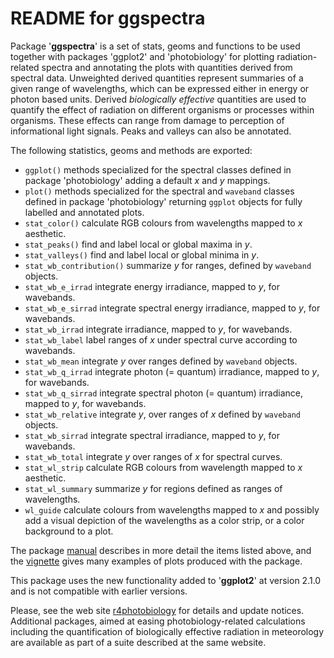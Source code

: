 # README for ggspectra #

Package '**ggspectra**' is a set of stats, geoms and functions to be used together with packages 'ggplot2' and 'photobiology' for plotting radiation-related spectra and annotating the plots with quantities derived from spectral data. Unweighted derived quantities represent summaries of a given range of wavelengths, which can be expressed either in energy or photon based units. Derived _biologically effective_ quantities are used to quantify the effect of radiation on different organisms or processes within organisms. These effects can range from damage to perception of informational light signals. Peaks and valleys can also be annotated.

The following statistics, geoms and methods are exported:

* `ggplot()` methods specialized for the spectral classes defined in package 'photobiology' adding a default _x_ and _y_ mappings.
* `plot()` methods specialized for the spectral and `waveband` classes defined in package 'photobiology' returning `ggplot` objects for fully labelled and annotated plots.
* `stat_color()` calculate RGB colours from wavelengths mapped to _x_ aesthetic.
* `stat_peaks()` find and label local or global maxima in _y_.
* `stat_valleys()` find and label local or global minima in _y_.
* `stat_wb_contribution()` summarize _y_ for ranges, defined by `waveband` objects.
* `stat_wb_e_irrad` integrate energy irradiance, mapped to _y_, for wavebands.
* `stat_wb_e_sirrad` integrate spectral energy irradiance, mapped to _y_, for wavebands.
* `stat_wb_irrad` integrate irradiance, mapped to _y_, for wavebands.
* `stat_wb_label` label ranges of _x_ under spectral curve according to wavebands.
* `stat_wb_mean` integrate _y_ over ranges defined by `waveband` objects.
* `stat_wb_q_irrad` integrate photon (= quantum) irradiance, mapped to _y_, for wavebands.
* `stat_wb_q_sirrad` integrate spectral photon (= quantum) irradiance, mapped to _y_, for wavebands.
* `stat_wb_relative` integrate _y_, over ranges of _x_ defined by `waveband` objects.
* `stat_wb_sirrad` integrate spectral irradiance, mapped to _y_, for wavebands.
* `stat_wb_total` integrate _y_ over ranges of _x_ for spectral curves.
* `stat_wl_strip` calculate RGB colours from wavelength mapped to _x_ aesthetic.
* `stat_wl_summary` summarize _y_ for regions defined as ranges of wavelengths.
* `wl_guide` calculate colours from wavelengths mapped to _x_ and possibly add a visual depiction of the wavelengths as a color strip, or a color background to a plot.

The package [manual](https://cran.r-project.org/web/packages/ggspectra/ggspectra.pdf) describes in more detail the items listed above, and the [vignette](https://cran.r-project.org/web/packages/ggspectra/vignettes/user-guide.html) gives many examples of plots produced with the package.

This package uses the new functionality added to '**ggplot2**' at version 2.1.0 and is not compatible with earlier versions.

Please, see the web site [r4photobiology](http://www.r4photobiology.info) for details and update notices. Additional packages, aimed at easing photobiology-related calculations including the quantification of biologically effective radiation in meteorology are available as part of a suite described at the same website.